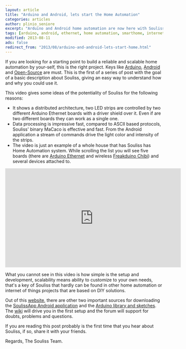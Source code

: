 ```yaml
---
layout: article
title: "Arduino and Android, lets start the Home Automation"
categories: articles
author: plinio_seniore
excerpt: "Arduino and Android home automation are now here with Souliss!"
tags: [arduino, android, ethernet, home automation, smarthome, internet of things, open source]
modified: 2013-08-11
ads: false  
redirect_from: "2013/08/arduino-and-android-lets-start-home.html"
---
```


If you are looking for a starting point to build a reliable and scalable home automation by your-self, this is the right project. Keys like [Arduino](http://www.arduino.cc/), [Android](http://www.android.com/) and [Open-Source](https://en.wikipedia.org/wiki/Open_source) are must.
This is the first of a series of post with the goal of a basic description about Souliss, giving an easy way to understand how and why you could use it.

This video gives some ideas of the potentiality of Souliss for the following reasons:

* It shows a distributed architecture, two LED strips are controlled by two different Arduino Ethernet boards with a driver shield over it. Even if are two different boards they can work as a single one.
* Data processing is impressive fast, compared to ASCII based protocols, Souliss' binary MaCaco is effective and fast. From the Android application a stream of commands drive the light color and intensity of the strips.
* The video is just an example of a whole house that has Souliss has Home Automation system. While scrolling the list you will see five boards (there are [Arduino Ethernet](http://store.arduino.cc/index.php?main_page=product_info&cPath=11_12&products_id=197) and wireless [Freakduino Chibi](http://www.freaklabsstore.com/index.php?main_page=product_info&products_id=187)) and several devices attached to.

<iframe width="560" height="315" src="https://www.youtube.com/embed/uvV8KquLi8E" frameborder="0" allowfullscreen></iframe>

What you cannot see in this video is how simple is the setup and development, scalability means ability to customize to your own needs, that's a key of Souliss that hardly can be found in other home automation or internet of things projects that are based on DIY solutions.

Out of this [website](http://www.souliss.net/), there are other two important sources for downloading the [SoulissApp Android application](https://play.google.com/store/apps/details?id=it.angelic.soulissclient&feature=search_result#?t=W251bGwsMSwxLDEsIml0LmFuZ2VsaWMuc291bGlzc2NsaWVudCJd) and the [Arduino library and sketches](https://github.com/souliss/souliss/wiki/Getting%20Started%20with%20Souliss). The [wiki](https://github.com/souliss/souliss/wiki/) will drive you in the first setup and the forum will support for doubts, problems and questions.

If you are reading this post probably is the first time that you hear about Souliss, if so, share it with your friends. 

Regards,
The Souliss Team.